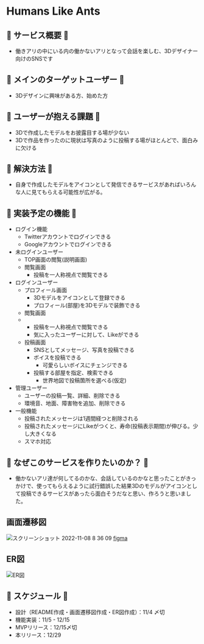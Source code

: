 # Humans Like Ants

## 🐜 サービス概要 🐜
- 働きアリの中にいる内の働かないアリとなって会話を楽しむ、3Dデザイナー向けのSNSです

## 🐜 メインのターゲットユーザー 🐜
- 3Dデザインに興味がある方、始めた方

## 🐜 ユーザーが抱える課題 🐜
- 3Dで作成したモデルをお披露目する場が少ない
- 3Dで作品を作ったのに現状は写真のように投稿する場がほとんどで、面白みに欠ける

## 🐜 解決方法 🐜
- 自身で作成したモデルをアイコンとして発信できるサービスがあればいろんな人に見てもらえる可能性が広がる。

## 🐜 実装予定の機能 🐜
- ログイン機能
  - Twitterアカウントでログインできる
  - Googleアカウントでログインできる
- 未ログインユーザー
  - TOP画面の閲覧(説明画面)
  - 閲覧画面
    - 投稿を一人称視点で閲覧できる
- ログインユーザー
  - プロフィール画面
    - 3Dモデルをアイコンとして登録できる
    - プロフィール(部屋)を3Dモデルで装飾できる
  - 閲覧画面
  - - 投稿を一人称視点で閲覧できる
    - 気に入ったユーザーに対して、Likeができる
  - 投稿画面
    - SNSとしてメッセージ、写真を投稿できる
    - ボイスを投稿できる
      - 可愛らしいボイスにチェンジできる
    - 投稿する部屋を指定、検索できる
      - 世界地図で投稿箇所を選べる(仮定)
- 管理ユーザー
  - ユーザーの投稿一覧、詳細、削除できる
  - 環境音、地面、障害物を追加、削除できる
- 一般機能
  - 投稿されたメッセージは1週間経つと削除される
  - 投稿されたメッセージにLikeがつくと、寿命(投稿表示期間)が伸びる。少し大きくなる
  - スマホ対応

## 🐜 なぜこのサービスを作りたいのか？ 🐜
- 働かないアリ達が何してるのかな、会話しているのかなと思ったことがきっかけで、使ってもらえるように試行錯誤した結果3Dのモデルがアイコンとして投稿できるサービスがあったら面白そうだなと思い、作ろうと思いました。

## 画面遷移図
![スクリーンショット 2022-11-08 8 36 09](https://user-images.githubusercontent.com/89014751/200830371-d06c4909-9c6d-44dd-8765-ee49f3bde50a.png)
[figma](https://www.figma.com/file/H14i8wenDR4Jobtjkjgiol/Humans-Like-Ants?node-id=0%3A1)

## ER図
![ER図](https://user-images.githubusercontent.com/89014751/201778223-e8d932a0-3791-4375-a5c2-cbe0236c2083.png)

## 🐜 スケジュール 🐜
- 設計（README作成・画面遷移図作成・ER図作成）：11/4 〆切
- 機能実装：11/5 - 12/15
- MVPリリース：12/15〆切
- 本リリース：12/29